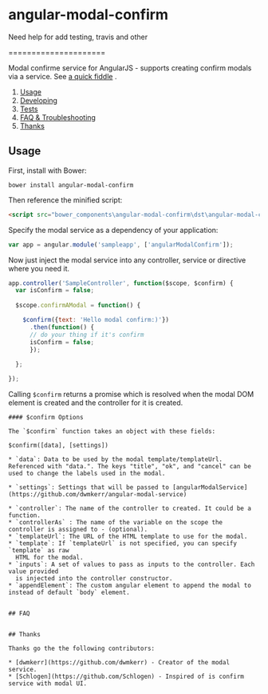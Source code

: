 # angular-modal-confirm

Need help for add testing, travis and other

=====================

Modal confirme service for AngularJS - supports creating confirm modals via a service. See [a quick fiddle](https://jsfiddle.net/riderx/aa0L1xb7/) .

1. [Usage](#usage)
2. [Developing](#developing)
3. [Tests](#tests)
4. [FAQ & Troubleshooting](#faq)
5. [Thanks](#thanks)

## Usage

First, install with Bower:

```
bower install angular-modal-confirm
```


Then reference the minified script:

```html
<script src="bower_components\angular-modal-confirm\dst\angular-modal-confirm.js"></script>
```

Specify the modal service as a dependency of your application:

```js
var app = angular.module('sampleapp', ['angularModalConfirm']);
```

Now just inject the modal service into any controller, service or directive where you need it.

```js
app.controller('SampleController', function($scope, $confirm) {
  var isConfirm = false;
  
  $scope.confirmAModal = function() {

  	$confirm({text: 'Hello modal confirm:)'})
      .then(function() {
      // do your thing if it's confirm
      isConfirm = false;
      });
      
  };

});
```

Calling `$confirm` returns a promise which is resolved when the modal DOM element is created
and the controller for it is created. 

```
#### $confirm Options

The `$confirm` function takes an object with these fields:

$confirm([data], [settings])

* `data`: Data to be used by the modal template/templateUrl. Referenced with "data.". The keys "title", "ok", and "cancel" can be used to change the labels used in the modal.

* `settings`: Settings that will be passed to [angularModalService](https://github.com/dwmkerr/angular-modal-service)

* `controller`: The name of the controller to created. It could be a function.
* `controllerAs` : The name of the variable on the scope the controller is assigned to - (optional).
* `templateUrl`: The URL of the HTML template to use for the modal.
* `template`: If `templateUrl` is not specified, you can specify `template` as raw
  HTML for the modal.
* `inputs`: A set of values to pass as inputs to the controller. Each value provided
  is injected into the controller constructor.
* `appendElement`: The custom angular element to append the modal to instead of default `body` element.


## FAQ


## Thanks

Thanks go the the following contributors:

* [dwmkerr](https://github.com/dwmkerr) - Creator of the modal service.
* [Schlogen](https://github.com/Schlogen) - Inspired of is confirm service with modal UI.
